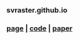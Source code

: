 ### svraster.github.io

### [page](https://svraster.github.io) | [code](https://github.com/NVlabs/svraster) | [paper](https://arxiv.org/abs/2412.04459)
